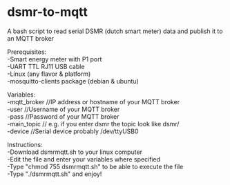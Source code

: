 # dsmr-to-mqtt
A bash script to read serial DSMR (dutch smart meter) data and publish it to an MQTT broker

Prerequisites:<br>
-Smart energy meter with P1 port<br>
-UART TTL RJ11 USB cable<br>
-Linux (any flavor & platform)<br>
-mosquitto-clients package (debian & ubuntu)<br>

Variables:<br>
-mqtt_broker //IP address or hostname of your MQTT broker<br>
-user //Username of your MQTT broker<br>
-pass //Password of your MQTT broker<br>
-main_topic // e.g. if you enter dsmr the topic look like dsmr/<readings><br>
-device //Serial device probably /dev/ttyUSB0<br>

Instructions:<br>
-Download dsmrmqtt.sh to your linux computer<br>
-Edit the file and enter your variables where specified<br>
-Type "chmod 755 dsmrmqtt.sh" to be able to execute the file<br>
-Type "./dsmrmqtt.sh" and enjoy!<br>
